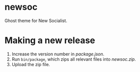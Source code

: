# newsoc

Ghost theme for New Socialist.

# Making a new release

1. Increase the version number in *package.json*.
2. Run `bin/package`, which zips all relevant files into *newsoc.zip*.
3. Upload the zip file.
